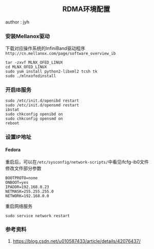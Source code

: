 ## <center>**RDMA环境配置**</center>
author : jyh
### **安装Mellanox驱动**
下载对应操作系统的InfiniBand驱动程序 \
`http://cn.mellanox.com/page/software_overview_ib`

```shell
tar -zxvf MLNX_OFED_LINUX
cd MLNX_OFED_LINUX
sudo yum install python2-libxml2 tcsh tk
sudo ./mlnxofedinstall
```

### **开启IB服务**
```shell
sudo /etc/init.d/openibd restart
sudo /etc/init.d/opensmd restart
ibstat
sudo chkconfig openibd on
sudo chkconfig opensmd on
reboot
```

### **设置IP地址**
#### Fedora
重启后，可以在`/etc/sysconfig/network-scripts/`中看见ifcfg-ib0文件 \
修改文件部分参数
```
BOOTPROTO=none
ONBOOT=yes
IPADDR=192.168.0.23
NETMASK=255.255.255.0
NETWORK=192.168.0.0
```
重启网络服务
```shell
sudo service network restart
```

### **参考资料**
1. https://blog.csdn.net/u010587433/article/details/42076437/
